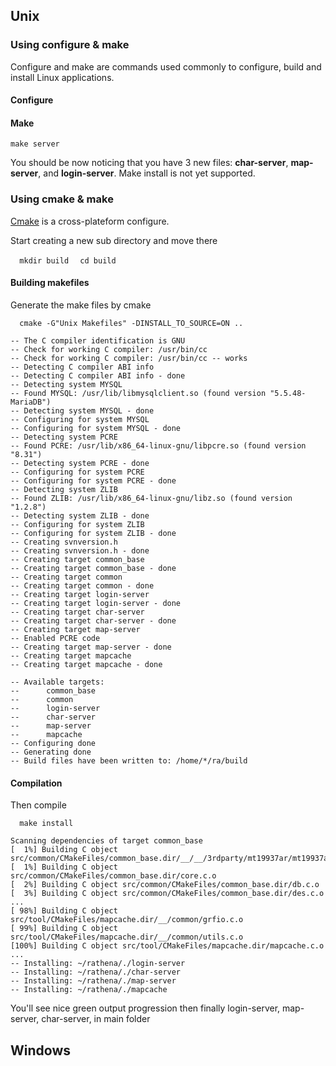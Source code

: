 Unix
----

### Using configure & make

Configure and make are commands used commonly to configure, build and install Linux applications.

#### Configure

#### Make

`make server`

You should be now noticing that you have 3 new files: **char-server**, **map-server**, and **login-server**. Make install is not yet supported.

### Using cmake & make

[Cmake](http://www.vtk.org/Wiki/CMake) is a cross-plateform configure.

Start creating a new sub directory and move there

`  mkdir build`
`  cd build`

#### Building makefiles

Generate the make files by cmake

`  cmake -G"Unix Makefiles" -DINSTALL_TO_SOURCE=ON ..`

    -- The C compiler identification is GNU
    -- Check for working C compiler: /usr/bin/cc
    -- Check for working C compiler: /usr/bin/cc -- works
    -- Detecting C compiler ABI info
    -- Detecting C compiler ABI info - done
    -- Detecting system MYSQL
    -- Found MYSQL: /usr/lib/libmysqlclient.so (found version "5.5.48-MariaDB")
    -- Detecting system MYSQL - done
    -- Configuring for system MYSQL
    -- Configuring for system MYSQL - done
    -- Detecting system PCRE
    -- Found PCRE: /usr/lib/x86_64-linux-gnu/libpcre.so (found version "8.31")
    -- Detecting system PCRE - done
    -- Configuring for system PCRE
    -- Configuring for system PCRE - done
    -- Detecting system ZLIB
    -- Found ZLIB: /usr/lib/x86_64-linux-gnu/libz.so (found version "1.2.8")
    -- Detecting system ZLIB - done
    -- Configuring for system ZLIB
    -- Configuring for system ZLIB - done
    -- Creating svnversion.h
    -- Creating svnversion.h - done
    -- Creating target common_base
    -- Creating target common_base - done
    -- Creating target common
    -- Creating target common - done
    -- Creating target login-server
    -- Creating target login-server - done
    -- Creating target char-server
    -- Creating target char-server - done
    -- Creating target map-server
    -- Enabled PCRE code
    -- Creating target map-server - done
    -- Creating target mapcache
    -- Creating target mapcache - done

    -- Available targets:
    --      common_base
    --      common
    --      login-server
    --      char-server
    --      map-server
    --      mapcache
    -- Configuring done
    -- Generating done
    -- Build files have been written to: /home/*/ra/build

#### Compilation

Then compile

`  make install`

    Scanning dependencies of target common_base
    [  1%] Building C object src/common/CMakeFiles/common_base.dir/__/__/3rdparty/mt19937ar/mt19937ar.c.o
    [  1%] Building C object src/common/CMakeFiles/common_base.dir/core.c.o
    [  2%] Building C object src/common/CMakeFiles/common_base.dir/db.c.o
    [  3%] Building C object src/common/CMakeFiles/common_base.dir/des.c.o
    ...
    [ 98%] Building C object src/tool/CMakeFiles/mapcache.dir/__/common/grfio.c.o
    [ 99%] Building C object src/tool/CMakeFiles/mapcache.dir/__/common/utils.c.o
    [100%] Building C object src/tool/CMakeFiles/mapcache.dir/mapcache.c.o
    ...
    -- Installing: ~/rathena/./login-server
    -- Installing: ~/rathena/./char-server
    -- Installing: ~/rathena/./map-server
    -- Installing: ~/rathena/./mapcache

You'll see nice green output progression then finally login-server, map-server, char-server, in main folder

Windows
-------
